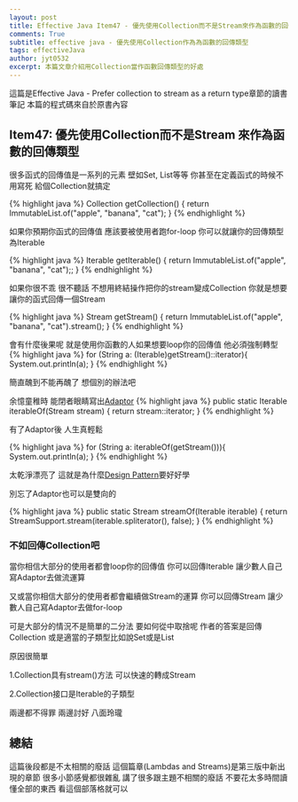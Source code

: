 ```yaml
---
layout: post
title: Effective Java Item47 - 優先使用Collection而不是Stream來作為函數的回傳類型
comments: True 
subtitle: effective java - 優先使用Collection作為為函數的回傳類型
tags: effectiveJava
author: jyt0532
excerpt: 本篇文章介紹用Collection當作函數回傳類型的好處
---
```


這篇是Effective Java - Prefer collection to stream as a return type章節的讀書筆記 本篇的程式碼來自於原書內容

## Item47: 優先使用Collection而不是Stream 來作為函數的回傳類型

很多函式的回傳值是一系列的元素 壁如Set, List等等 你甚至在定義函式的時候不用寫死 給個Collection就搞定 

{% highlight java %}
Collection<String> getCollection() {
  return ImmutableList.of("apple", "banana", "cat");
}
{% endhighlight %}

如果你預期你函式的回傳值 應該要被使用者跑for-loop 你可以就讓你的回傳類型為Iterable

{% highlight java %}
Iterable<String> getIterable() {
  return ImmutableList.of("apple", "banana", "cat");;
}
{% endhighlight %}

如果你很不乖 很不聽話 不想用終結操作把你的stream變成Collection 你就是想要讓你的函式回傳一個Stream

{% highlight java %}
Stream<String> getStream() {
  return ImmutableList.of("apple", "banana", "cat").stream();
}
{% endhighlight %}

會有什麼後果呢 就是使用你函數的人如果想要loop你的回傳值 他必須強制轉型
{% highlight java %}
for (String a: (Iterable<String>)getStream()::iterator){
  System.out.println(a);
}
{% endhighlight %}

簡直醜到不能再醜了 想個別的辦法吧

余憶童稚時 能閉者眼睛寫出[Adaptor](/2017/07/14/adaptor/)
{% highlight java %}
public static <E> Iterable<E> iterableOf(Stream<E> stream) {
  return stream::iterator;
}
{% endhighlight %}

有了Adaptor後 人生真輕鬆

{% highlight java %}
for (String a: iterableOf(getStream())){
  System.out.println(a);
}
{% endhighlight %}

太乾淨漂亮了 這就是為什麼[Design Pattern](/toc/design_pattern/)要好好學

別忘了Adaptor也可以是雙向的

{% highlight java %}
public static <E> Stream<E> streamOf(Iterable<E> iterable) {
  return StreamSupport.stream(iterable.spliterator(), false);
}
{% endhighlight %}

### 不如回傳Collection吧

當你相信大部分的使用者都會loop你的回傳值 你可以回傳Iterable 讓少數人自己寫Adaptor去做流運算

又或當你相信大部分的使用者都會繼續做Stream的運算 你可以回傳Stream 讓少數人自己寫Adaptor去做for-loop

可是大部分的情況不是簡單的二分法 要如何從中取捨呢 作者的答案是回傳Collection<T> 或是適當的子類型比如說Set<T>或是List<T>

原因很簡單 

1.Collection具有stream()方法 可以快速的轉成Stream 

2.Collection接口是Iterable的子類型

兩邊都不得罪 兩邊討好 八面玲瓏

## 總結 

這篇後段都是不太相關的廢話 這個篇章(Lambdas and Streams)是第三版中新出現的章節 很多小節感覺都很雜亂 講了很多跟主題不相關的廢話 不要花太多時間讀懂全部的東西 看這個部落格就可以

